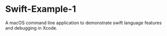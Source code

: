 # Swift-Example-1
A macOS command line application to demonstrate swift language features and debugging in Xcode. 
